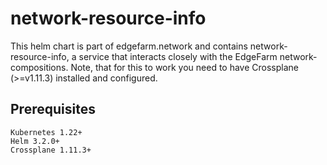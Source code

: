 # network-resource-info

This helm chart is part of edgefarm.network and contains network-resource-info, a service that interacts closely with the EdgeFarm network-compositions.
Note, that for this to work you need to have Crossplane (>=v1.11.3) installed and configured.

## Prerequisites

    Kubernetes 1.22+
    Helm 3.2.0+
    Crossplane 1.11.3+
